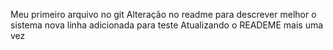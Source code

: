 Meu primeiro arquivo no git
Alteração no readme para descrever melhor o sistema
nova linha adicionada para teste
Atualizando o READEME mais uma vez